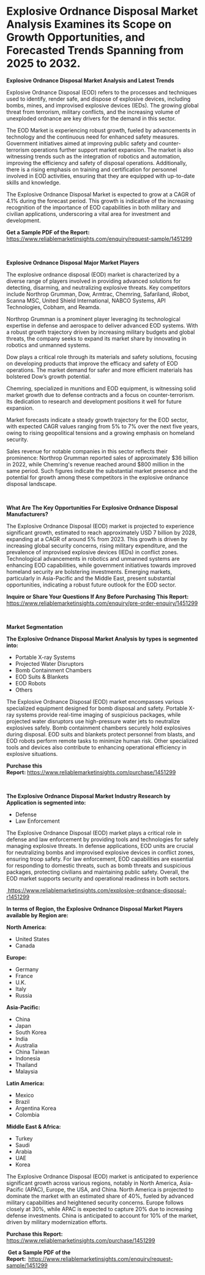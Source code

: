 <p><h1>Explosive Ordnance Disposal Market Analysis Examines its Scope on Growth Opportunities, and Forecasted Trends Spanning from 2025 to 2032.</h1></p><p><strong>Explosive Ordnance Disposal Market Analysis and Latest Trends</strong></p>
<p><p>Explosive Ordnance Disposal (EOD) refers to the processes and techniques used to identify, render safe, and dispose of explosive devices, including bombs, mines, and improvised explosive devices (IEDs). The growing global threat from terrorism, military conflicts, and the increasing volume of unexploded ordnance are key drivers for the demand in this sector.</p><p>The EOD Market is experiencing robust growth, fueled by advancements in technology and the continuous need for enhanced safety measures. Government initiatives aimed at improving public safety and counter-terrorism operations further support market expansion. The market is also witnessing trends such as the integration of robotics and automation, improving the efficiency and safety of disposal operations. Additionally, there is a rising emphasis on training and certification for personnel involved in EOD activities, ensuring that they are equipped with up-to-date skills and knowledge.</p><p>The Explosive Ordnance Disposal Market is expected to grow at a CAGR of 4.1% during the forecast period. This growth is indicative of the increasing recognition of the importance of EOD capabilities in both military and civilian applications, underscoring a vital area for investment and development.</p></p>
<p><strong>Get a Sample PDF of the Report:&nbsp;</strong> <a href="https://www.reliablemarketinsights.com/enquiry/request-sample/1451299?utm_campaign=3314&utm_medium=2&utm_source=Github&utm_content=ia&utm_term=20042025&utm_id=explosive-ordnance-disposal">https://www.reliablemarketinsights.com/enquiry/request-sample/1451299</a></p>
<p>&nbsp;</p>
<p><strong>Explosive Ordnance Disposal Major Market Players</strong></p>
<p><p>The explosive ordnance disposal (EOD) market is characterized by a diverse range of players involved in providing advanced solutions for detecting, disarming, and neutralizing explosive threats. Key competitors include Northrop Grumman, Dow, Armtrac, Chemring, Safariland, iRobot, Scanna MSC, United Shield International, NABCO Systems, API Technologies, Cobham, and Reamda. </p><p>Northrop Grumman is a prominent player leveraging its technological expertise in defense and aerospace to deliver advanced EOD systems. With a robust growth trajectory driven by increasing military budgets and global threats, the company seeks to expand its market share by innovating in robotics and unmanned systems. </p><p>Dow plays a critical role through its materials and safety solutions, focusing on developing products that improve the efficacy and safety of EOD operations. The market demand for safer and more efficient materials has bolstered Dow’s growth potential.</p><p>Chemring, specialized in munitions and EOD equipment, is witnessing solid market growth due to defense contracts and a focus on counter-terrorism. Its dedication to research and development positions it well for future expansion.</p><p>Market forecasts indicate a steady growth trajectory for the EOD sector, with expected CAGR values ranging from 5% to 7% over the next five years, owing to rising geopolitical tensions and a growing emphasis on homeland security.</p><p>Sales revenue for notable companies in this sector reflects their prominence: Northrop Grumman reported sales of approximately $36 billion in 2022, while Chemring's revenue reached around $800 million in the same period. Such figures indicate the substantial market presence and the potential for growth among these competitors in the explosive ordnance disposal landscape.</p></p>
<p>&nbsp;</p>
<p><strong>What Are The Key Opportunities For Explosive Ordnance Disposal Manufacturers?</strong></p>
<p><p>The Explosive Ordnance Disposal (EOD) market is projected to experience significant growth, estimated to reach approximately USD 7 billion by 2028, expanding at a CAGR of around 5% from 2023. This growth is driven by increasing global security concerns, rising military expenditure, and the prevalence of improvised explosive devices (IEDs) in conflict zones. Technological advancements in robotics and unmanned systems are enhancing EOD capabilities, while government initiatives towards improved homeland security are bolstering investments. Emerging markets, particularly in Asia-Pacific and the Middle East, present substantial opportunities, indicating a robust future outlook for the EOD sector.</p></p>
<p><strong>Inquire or Share Your Questions If Any Before Purchasing This Report:</strong> <a href="https://www.reliablemarketinsights.com/enquiry/pre-order-enquiry/1451299?utm_campaign=3314&utm_medium=2&utm_source=Github&utm_content=ia&utm_term=20042025&utm_id=explosive-ordnance-disposal">https://www.reliablemarketinsights.com/enquiry/pre-order-enquiry/1451299</a></p>
<p>&nbsp;</p>
<p><strong>Market Segmentation</strong></p>
<p><strong>The Explosive Ordnance Disposal Market Analysis by types is segmented into:</strong></p>
<p><ul><li>Portable X-ray Systems</li><li>Projected Water Disruptors</li><li>Bomb Containment Chambers</li><li>EOD Suits & Blankets</li><li>EOD Robots</li><li>Others</li></ul></p>
<p><p>The Explosive Ordnance Disposal (EOD) market encompasses various specialized equipment designed for bomb disposal and safety. Portable X-ray systems provide real-time imaging of suspicious packages, while projected water disruptors use high-pressure water jets to neutralize explosives safely. Bomb containment chambers securely hold explosives during disposal. EOD suits and blankets protect personnel from blasts, and EOD robots perform remote tasks to minimize human risk. Other specialized tools and devices also contribute to enhancing operational efficiency in explosive situations.</p></p>
<p><strong>Purchase this Report:&nbsp;</strong><a href="https://www.reliablemarketinsights.com/purchase/1451299?utm_campaign=3314&utm_medium=2&utm_source=Github&utm_content=ia&utm_term=20042025&utm_id=explosive-ordnance-disposal">https://www.reliablemarketinsights.com/purchase/1451299</a></p>
<p>&nbsp;</p>
<p><strong>The Explosive Ordnance Disposal Market Industry Research by Application is segmented into:</strong></p>
<p><ul><li>Defense</li><li>Law Enforcement</li></ul></p>
<p><p>The Explosive Ordnance Disposal (EOD) market plays a critical role in defense and law enforcement by providing tools and technologies for safely managing explosive threats. In defense applications, EOD units are crucial for neutralizing bombs and improvised explosive devices in conflict zones, ensuring troop safety. For law enforcement, EOD capabilities are essential for responding to domestic threats, such as bomb threats and suspicious packages, protecting civilians and maintaining public safety. Overall, the EOD market supports security and operational readiness in both sectors.</p></p>
<p><a href="https://www.reliablemarketinsights.com/explosive-ordnance-disposal-r1451299?utm_campaign=3314&utm_medium=2&utm_source=Github&utm_content=ia&utm_term=20042025&utm_id=explosive-ordnance-disposal">&nbsp;https://www.reliablemarketinsights.com/explosive-ordnance-disposal-r1451299</a></p>
<p><strong>In terms of Region, the Explosive Ordnance Disposal Market Players available by Region are:</strong></p>
<p>
    <p> <strong> North America: </strong>
        <ul>
            <li>United States</li>
            <li>Canada</li>
        </ul>
        </p> 
    <p> <strong> Europe: </strong>
        <ul>
            <li>Germany</li>
            <li>France</li>
            <li>U.K.</li>
            <li>Italy</li>
            <li>Russia</li>
        </ul>
        </p> 
    <p> <strong> Asia-Pacific: </strong>
        <ul>
            <li>China</li>
            <li>Japan</li>
            <li>South Korea</li>
            <li>India</li>
            <li>Australia</li>
            <li>China Taiwan</li>
            <li>Indonesia</li>
            <li>Thailand</li>
            <li>Malaysia</li>
        </ul>
        </p> 
    <p> <strong> Latin America: </strong>
        <ul>
            <li>Mexico</li>
            <li>Brazil</li>
            <li>Argentina Korea</li>
            <li>Colombia</li>
        </ul>
        </p> 
    <p> <strong> Middle East & Africa: </strong>
        <ul>
            <li>Turkey</li>
            <li>Saudi</li>
            <li>Arabia</li>
            <li>UAE</li>
            <li>Korea</li>
        </ul>
    </p>
    </p>
<p><p>The Explosive Ordnance Disposal (EOD) market is anticipated to experience significant growth across various regions, notably in North America, Asia-Pacific (APAC), Europe, the USA, and China. North America is projected to dominate the market with an estimated share of 40%, fueled by advanced military capabilities and heightened security concerns. Europe follows closely at 30%, while APAC is expected to capture 20% due to increasing defense investments. China is anticipated to account for 10% of the market, driven by military modernization efforts.</p></p>
<p><strong>Purchase this Report: </strong><a href="https://www.reliablemarketinsights.com/purchase/1451299?utm_campaign=3314&utm_medium=2&utm_source=Github&utm_content=ia&utm_term=20042025&utm_id=explosive-ordnance-disposal">https://www.reliablemarketinsights.com/purchase/1451299</a></p>
<p>&nbsp;<strong>Get a Sample PDF of the Report:&nbsp;&nbsp;</strong><a href="https://www.reliablemarketinsights.com/enquiry/request-sample/1451299?utm_campaign=3314&utm_medium=2&utm_source=Github&utm_content=ia&utm_term=20042025&utm_id=explosive-ordnance-disposal">https://www.reliablemarketinsights.com/enquiry/request-sample/1451299</a></p>
<p><strong></strong></p>
<p><p></p><p></p><p></p></p>